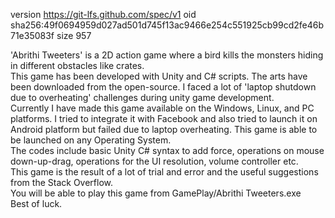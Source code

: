 version https://git-lfs.github.com/spec/v1
oid sha256:49f0694959d027ad501d745f13ac9466e254c551925cb99cd2fe46b71e35083f
size 957

'Abrithi Tweeters' is a 2D action game where a bird kills the monsters hiding in different obstacles like crates.\
This game has been developed with Unity and C# scripts. The arts have been downloaded from the open-source. I faced a lot of 'laptop shutdown due to overheating' challenges during unity game development.\
Currently I have made this game available on the Windows, Linux, and PC platforms. I tried to integrate it with Facebook and also tried to launch it on Android platform but failed due to laptop overheating. This game is able to be launched on any Operating System.\
The codes include basic Unity C# syntax to add force, operations on mouse down-up-drag, operations for the UI resolution, volume controller etc.\
This game is the result of a lot of trial and error and the useful suggestions from the Stack Overflow.\
You will be able to play this game from GamePlay/Abrithi Tweeters.exe\
Best of luck.
